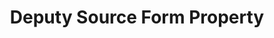 ---
# -------------------------- #
#     USING THIS TEMPLATE    #
# -------------------------- #

## NEED HELP USING THIS TEMPLATE? SEE:
## https://docs-about-stitch-docs.netlify.com/reference/connect-templates/destination-form-property/
## FOR INSTRUCTIONS & REFERENCE INFO


# -------------------------- #
#        CONTENT TYPE        #
# -------------------------- #

product-type: "connect"
content-type: "api-form"
form-type: "source"
key: "source-form-properties-deputy-object"


# -------------------------- #
#        OBJECT INFO         #
# -------------------------- #

title: "Deputy Source Form Property"
api-type: "platform.deputy"
display-name: "Deputy"

source-type: "saas"
docs-name: "deputy"


# -------------------------- #
#      OBJECT ATTRIBUTES     #
# -------------------------- #

uses-start-date: true
---